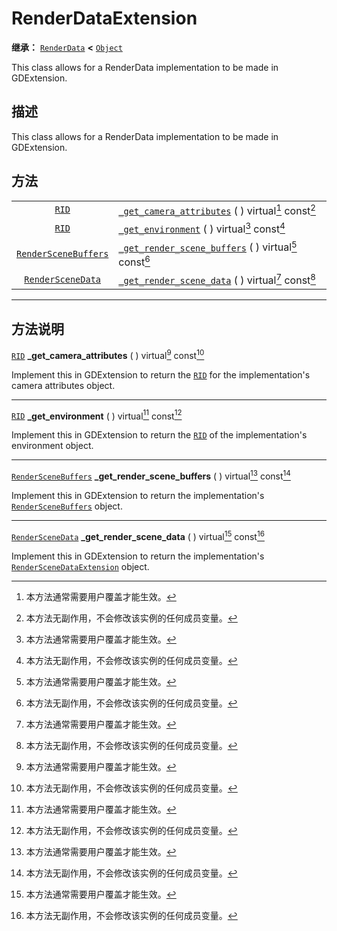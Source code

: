 <!-- ⚠ 请勿编辑本文件 ⚠ -->
<!-- 本文档使用脚本从 WeDot 引擎源码仓库生成。 -->
<!-- 生成脚本：https://github.com/WeDot-Engine/WeDot/tree/4.3/doc/tools/make_md.py； -->
<!-- 原文件：https://github.com/WeDot-Engine/WeDot/tree/4.3/doc/classes/RenderDataExtension.xml。 -->

<div id="_class_renderdataextension"></div>

# RenderDataExtension

**继承：** [`RenderData`](class_renderdata.md) **<** [`Object`](class_object.md)

This class allows for a RenderData implementation to be made in GDExtension.

## 描述

This class allows for a RenderData implementation to be made in GDExtension.

## 方法

|||
|:-:|:--|
| [`RID`](class_rid.md)                               | [`_get_camera_attributes`](#class_renderdataextension_private_method__get_camera_attributes) ( ) virtual[^virtual] const[^const]       |
| [`RID`](class_rid.md)                               | [`_get_environment`](#class_renderdataextension_private_method__get_environment) ( ) virtual[^virtual] const[^const]                   |
| [`RenderSceneBuffers`](class_renderscenebuffers.md) | [`_get_render_scene_buffers`](#class_renderdataextension_private_method__get_render_scene_buffers) ( ) virtual[^virtual] const[^const] |
| [`RenderSceneData`](class_renderscenedata.md)       | [`_get_render_scene_data`](#class_renderdataextension_private_method__get_render_scene_data) ( ) virtual[^virtual] const[^const]       |

<!-- rst-class:: classref-section-separator -->

---

## 方法说明

<div id="_class_renderdataextension_private_method__get_camera_attributes"></div>

[`RID`](class_rid.md) **_get_camera_attributes** ( ) virtual[^virtual] const[^const]<div id="class_renderdataextension_private_method__get_camera_attributes"></div>

Implement this in GDExtension to return the [`RID`](class_rid.md) for the implementation's camera attributes object.

<!-- rst-class:: classref-item-separator -->

---

<div id="_class_renderdataextension_private_method__get_environment"></div>

[`RID`](class_rid.md) **_get_environment** ( ) virtual[^virtual] const[^const]<div id="class_renderdataextension_private_method__get_environment"></div>

Implement this in GDExtension to return the [`RID`](class_rid.md) of the implementation's environment object.

<!-- rst-class:: classref-item-separator -->

---

<div id="_class_renderdataextension_private_method__get_render_scene_buffers"></div>

[`RenderSceneBuffers`](class_renderscenebuffers.md) **_get_render_scene_buffers** ( ) virtual[^virtual] const[^const]<div id="class_renderdataextension_private_method__get_render_scene_buffers"></div>

Implement this in GDExtension to return the implementation's [`RenderSceneBuffers`](class_renderscenebuffers.md) object.

<!-- rst-class:: classref-item-separator -->

---

<div id="_class_renderdataextension_private_method__get_render_scene_data"></div>

[`RenderSceneData`](class_renderscenedata.md) **_get_render_scene_data** ( ) virtual[^virtual] const[^const]<div id="class_renderdataextension_private_method__get_render_scene_data"></div>

Implement this in GDExtension to return the implementation's [`RenderSceneDataExtension`](class_renderscenedataextension.md) object.

[^virtual]: 本方法通常需要用户覆盖才能生效。
[^const]: 本方法无副作用，不会修改该实例的任何成员变量。
[^vararg]: 本方法除了能接受在此处描述的参数外，还能够继续接受任意数量的参数。
[^constructor]: 本方法用于构造某个类型。
[^static]: 调用本方法无需实例，可直接使用类名进行调用。
[^operator]: 本方法描述的是使用本类型作为左操作数的有效运算符。
[^bitfield]: 这个值是由下列位标志构成位掩码的整数。
[^void]: 无返回值。
